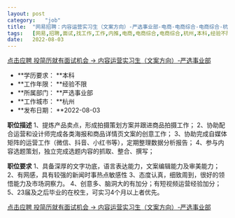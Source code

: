```yaml
---
layout:	post
category:	"job"
title:	"网易招聘：内容运营实习生（文案方向）-严选事业部-电商-电商综合-电商综合-杭州本科经验不限"
tags:	[网易,招聘,面试,找工作,工作,内推,电商,电商综合,电商综合,杭州,本科,经验不限]
date:	2022-08-03
---
```


[点击应聘 投简历就有面试机会 -> 内容运营实习生（文案方向）-严选事业部](http://mobile.bole.netease.com/bole/boleDetail?id=41493&employeeId=346f03c3cda5f04c&key=all)



- **学历要求： **本科
- **工作年限： **经验不限
- **所属部门： **严选事业部
- **工作城市： **杭州
- **发布日期： **2022-08-03



**职位描述**
1、提炼产品卖点，形成拍摄策划方案并跟进商品拍摄工作；
2、协助配合运营和设计师完成各类海报和商品详情页文案的创意工作；
3、协助完成自媒体矩阵的运营工作（微信、抖音、小红书等），定期整理数据分析报告；
4、参与内容选题策划，独立完成选题内容的抓取、整合、撰写；




**职位要求**
1、具备深厚的文字功底，语言表达能力，文案编辑能力及审美能力；
2、有网感，具有较强的新闻时事热点敏感性
3、态度认真，细致周到，很好的领悟能力及市场洞察力。
4、创意多、脑洞大的有加分；有短视频运营经验加分；
5、23届及之后毕业的在校生，可实习4个月以上者优先。



[点击应聘 投简历就有面试机会 -> 内容运营实习生（文案方向）-严选事业部](http://mobile.bole.netease.com/bole/boleDetail?id=41493&employeeId=346f03c3cda5f04c&key=all)